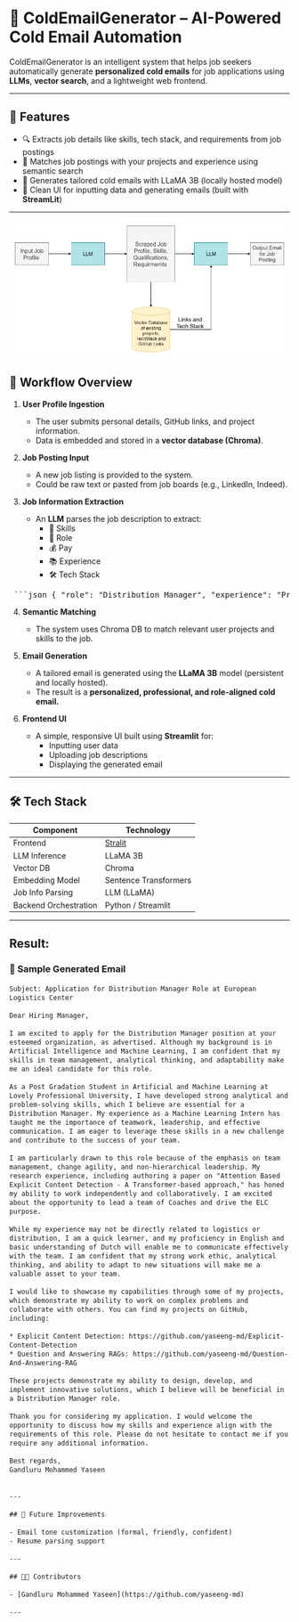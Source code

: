# 🤖 ColdEmailGenerator – AI-Powered Cold Email Automation

ColdEmailGenerator is an intelligent system that helps job seekers automatically generate **personalized cold emails** for job applications using **LLMs**, **vector search**, and a lightweight web frontend.

---

## 🚀 Features

- 🔍 Extracts job details like skills, tech stack, and requirements from job postings
- 🧠 Matches job postings with your projects and experience using semantic search
- 📧 Generates tailored cold emails with LLaMA 3B (locally hosted model)
- 🧾 Clean UI for inputting data and generating emails (built with **StreamLit**)

---

<img src="https://github.com/yaseeng-md/ColdEmailGenerator/blob/main/data/Workflow.png" alt="App Screenshot" width="600"/>


## 🧭 Workflow Overview

1. **User Profile Ingestion**
   - The user submits personal details, GitHub links, and project information.
   - Data is embedded and stored in a **vector database (Chroma)**.

2. **Job Posting Input**
   - A new job listing is provided to the system.
   - Could be raw text or pasted from job boards (e.g., LinkedIn, Indeed).

3. **Job Information Extraction**
   - An **LLM** parses the job description to extract:
     - 🔧 Skills
     - 💼 Role
     - 💰 Pay
     - 📚 Experience
     - 🛠️ Tech Stack
<pre lang="markdown"> ```json { "role": "Distribution Manager", "experience": "Proven experience in leading teams, operations, logistics, transportation, retail/wholesale", "skills": [ "TEAM MANAGEMENT", "ENGLISH Language skills", "Dutch language skills (in most instances)", "CHANGE AGILITY", "ANALYTICAL thinking", "NONHIERARCHICAL leadership" ], "description": "As a Distribution Manager, you will be working together with distribution manager colleagues on one of our Omnichannel Distribution Centers (DC) at our European Logistics Center (ELC) across Ham and Laakdal in Belgium. You will lead a team of Coaches (4 to 8 direct reports) who are our first line leaders of our athletes (employees) and drive our ELC purpose." } ``` </pre>

4. **Semantic Matching**
   - The system uses Chroma DB to match relevant user projects and skills to the job.

5. **Email Generation**
   - A tailored email is generated using the **LLaMA 3B** model (persistent and locally hosted).
   - The result is a **personalized, professional, and role-aligned cold email.**

6. **Frontend UI**
   - A simple, responsive UI built using **Streamlit** for:
     - Inputting user data
     - Uploading job descriptions
     - Displaying the generated email

---

## 🛠️ Tech Stack

| Component        | Technology                      |
|------------------|----------------------------------|
| Frontend         | [Stralit](https://github.com/stralit/stralit) |
| LLM Inference    | LLaMA 3B |
| Vector DB        | Chroma                          |
| Embedding Model  | Sentence Transformers|
| Job Info Parsing | LLM (LLaMA)  |
| Backend Orchestration | Python / Streamlit            |

---

## Result:

### 📧 Sample Generated Email

```text
Subject: Application for Distribution Manager Role at European Logistics Center

Dear Hiring Manager,

I am excited to apply for the Distribution Manager position at your esteemed organization, as advertised. Although my background is in Artificial Intelligence and Machine Learning, I am confident that my skills in team management, analytical thinking, and adaptability make me an ideal candidate for this role.

As a Post Gradation Student in Artificial and Machine Learning at Lovely Professional University, I have developed strong analytical and problem-solving skills, which I believe are essential for a Distribution Manager. My experience as a Machine Learning Intern has taught me the importance of teamwork, leadership, and effective communication. I am eager to leverage these skills in a new challenge and contribute to the success of your team.

I am particularly drawn to this role because of the emphasis on team management, change agility, and non-hierarchical leadership. My research experience, including authoring a paper on "Attention Based Explicit Content Detection - A Transformer-based approach," has honed my ability to work independently and collaboratively. I am excited about the opportunity to lead a team of Coaches and drive the ELC purpose.

While my experience may not be directly related to logistics or distribution, I am a quick learner, and my proficiency in English and basic understanding of Dutch will enable me to communicate effectively with the team. I am confident that my strong work ethic, analytical thinking, and ability to adapt to new situations will make me a valuable asset to your team.

I would like to showcase my capabilities through some of my projects, which demonstrate my ability to work on complex problems and collaborate with others. You can find my projects on GitHub, including:

* Explicit Content Detection: https://github.com/yaseeng-md/Explicit-Content-Detection
* Question and Answering RAGs: https://github.com/yaseeng-md/Question-And-Answering-RAG

These projects demonstrate my ability to design, develop, and implement innovative solutions, which I believe will be beneficial in a Distribution Manager role.

Thank you for considering my application. I would welcome the opportunity to discuss how my skills and experience align with the requirements of this role. Please do not hesitate to contact me if you require any additional information.

Best regards,  
Gandluru Mohammed Yaseen


---

## 📌 Future Improvements

- Email tone customization (formal, friendly, confident)
- Resume parsing support

---

## 🧑‍💻 Contributors

- [Gandluru Mohammed Yaseen](https://github.com/yaseeng-md)

---




